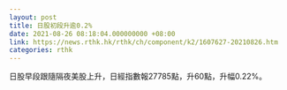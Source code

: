 ```yaml
---
layout: post
title: 日股初段升逾0.2%
date: 2021-08-26 08:18:04.000000000 +08:00
link: https://news.rthk.hk/rthk/ch/component/k2/1607627-20210826.htm
categories: rthk
---
```


日股早段跟隨隔夜美股上升，日經指數報27785點，升60點，升幅0.22%。
